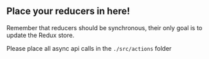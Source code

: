 ## Place your reducers in here!

Remember that reducers should be synchronous, their only goal is to update the Redux store.

Please place all async api calls in the `./src/actions` folder